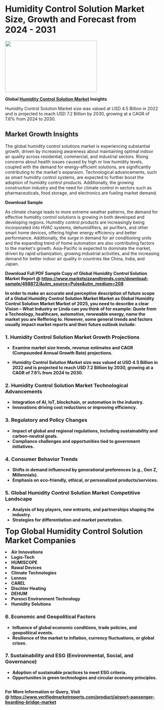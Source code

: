 <H1>Humidity Control Solution Market Size, Growth and Forecast from 2024 - 2031</H1><img class="aligncenter size-medium wp-image-584254" src="https://thirdeyenews.in/wp-content/uploads/2024/09/Global-Market-Research-300x168.jpeg" alt="" width="300" height="168" /><p><strong>Global&nbsp;<a href="https://www.marketsizeandtrends.com/download-sample/498872/&amp;utm_source=Pulse&amp;utm_medium=208">Humidity Control Solution Market</a> Insights</strong></p><p>Humidity Control Solution Market size was valued at USD 4.5 Billion in 2022 and is projected to reach USD 7.2 Billion by 2030, growing at a CAGR of 7.6% from 2024 to 2030.</p><p><h2>Market Growth Insights</h2> <p>The global humidity control solutions market is experiencing substantial growth, driven by increasing awareness about maintaining optimal indoor air quality across residential, commercial, and industrial sectors. Rising concerns about health issues caused by high or low humidity levels, coupled with the demand for energy-efficient solutions, are significantly contributing to the market's expansion. Technological advancements, such as smart humidity control systems, are expected to further boost the adoption of humidity control products. Additionally, the growing construction industry and the need for climate control in sectors such as pharmaceuticals, food storage, and electronics are fueling market demand.</p> <p><strong>Download Sample</strong></p> <p>As climate change leads to more extreme weather patterns, the demand for effective humidity control solutions is growing in both developed and developing regions. Humidity control products are increasingly being incorporated into HVAC systems, dehumidifiers, air purifiers, and other smart home devices, offering higher energy efficiency and better performance. Additionally, the surge in demand for air conditioning units and the expanding trend of home automation are also contributing factors to the market's growth. Asia-Pacific is expected to dominate the market, driven by rapid urbanization, growing industrial activities, and the increasing demand for better indoor air quality in countries like China, India, and Japan.</p> <p><strong></p><p><span class=""><strong>Download Full PDF Sample Copy of Global Humidity Control Solution Market Report</strong> @ <a href="https://www.marketsizeandtrends.com/download-sample/498872/&amp;utm_source=Pulse&amp;utm_medium=208" target="_blank">https://www.marketsizeandtrends.com/download-sample/498872/&amp;utm_source=Pulse&amp;utm_medium=208</a></span></p><p>In order to make an accurate and perceptive description of future scope of a Global&nbsp;Humidity Control Solution Market Market as Global&nbsp;Humidity Control Solution Market Market of 2025, you need to describe a clear Vision &ndash; What Industry or Linda can you think of for example: Quote from a Technology, healthcare, automotive, renewable energy, name the market you are Reffering to. However, some general trends and factors usually impact market reports and their future outlook include:</p><h3>1.&nbsp;<strong>Humidity Control Solution Market Growth Projections</strong></h3><ul><li>Examine market size trends, revenue estimates and CAGR (Compounded Annual Growth Rate) projections.</li><li><p>Humidity Control Solution Market size was valued at USD 4.5 Billion in 2022 and is projected to reach USD 7.2 Billion by 2030, growing at a CAGR of 7.6% from 2024 to 2030.</p></li></ul><h3>2.&nbsp;<strong>Humidity Control Solution Market Technological Advancements</strong></h3><ul><li>Integration of AI, IoT, blockchain, or automation in the industry.</li><li>Innovations driving cost reductions or improving efficiency.</li></ul><h3>3.&nbsp;<strong>Regulatory and Policy Changes</strong></h3><ul><li>Impact of global and regional regulations, including sustainability and carbon-neutral goals.</li><li>Compliance challenges and opportunities tied to government initiatives.</li></ul><h3>4.&nbsp;<strong>Consumer Behavior Trends</strong></h3><ul><li>Shifts in demand influenced by generational preferences (e.g., Gen Z, Millennials).</li><li>Emphasis on eco-friendly, ethical, or personalized products/services.</li></ul><h3>5.&nbsp;<strong>Global Humidity Control Solution Market Competitive Landscape</strong></h3><ul><li>Analysis of key players, new entrants, and partnerships shaping the industry.</li><li>Strategies for differentiation and market penetration.</li></ul><p data-pm-slice="1 1 []"><span style="color: inherit; font-family: inherit; font-size: 25px;">Top Global Humidity Control Solution Market Companies</span></p><div class="" data-test-id=""><p><li>Air Innovations</li><li> Logis-Tech</li><li> HUMISCOPE</li><li> Rawal Devices</li><li> Climate Technologies</li><li> Lennox</li><li> CAREL</li><li> Dischler Heating</li><li> DEHUM</li><li> Puresci Environment Technology</li><li> Humidity Solutions</li></p></div><h3>6.&nbsp;<strong>Economic and Geopolitical Factors</strong></h3><ul><li>Influence of global economic conditions, trade policies, and geopolitical events.</li><li>Resilience of the market to inflation, currency fluctuations, or global crises.</li></ul><h3>7.&nbsp;<strong>Sustainability and ESG (Environmental, Social, and Governance)</strong></h3><ul><li>Adoption of sustainable practices to meet ESG criteria.</li><li>Opportunities in green technologies and circular economy principles.</li></ul><h2><strong style="font-size: 14px;">For More Information or Query, Visit @&nbsp;</strong><a style="background-color: #ffffff; font-size: 14px;" href="https://www.marketsizeandtrends.com/report/humidity-control-solution-market/" target="_blank">https://www.verifiedmarketreports.com/product/airport-passenger-boarding-bridge-market</a></h2>
